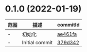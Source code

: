 # 0.1.0 (2022-01-19)

范围|描述|commitId
--|--|--
 - | 初始化 | [ae461fa](https://github.com/dengBox/react-example/commit/ae461fa)
 - | Initial commit | [379d342](https://github.com/dengBox/react-example/commit/379d342)

